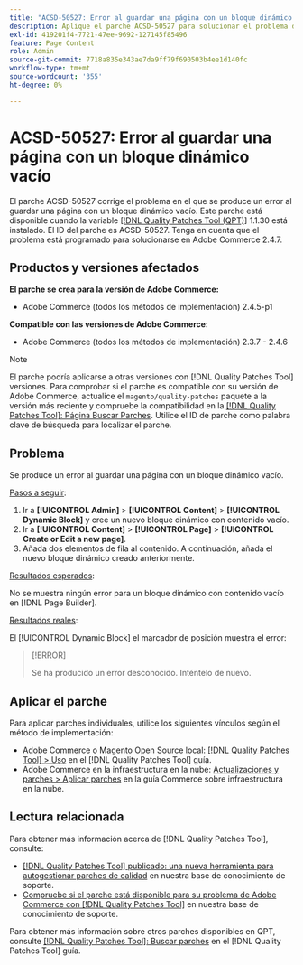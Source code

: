 ```yaml
---
title: "ACSD-50527: Error al guardar una página con un bloque dinámico vacío"
description: Aplique el parche ACSD-50527 para solucionar el problema de Adobe Commerce donde se produce un error al guardar una página con un bloque dinámico vacío.
exl-id: 419201f4-7721-47ee-9692-127145f85496
feature: Page Content
role: Admin
source-git-commit: 7718a835e343ae7da9ff79f690503b4ee1d140fc
workflow-type: tm+mt
source-wordcount: '355'
ht-degree: 0%

---
```


# ACSD-50527: Error al guardar una página con un bloque dinámico vacío

El parche ACSD-50527 corrige el problema en el que se produce un error al guardar una página con un bloque dinámico vacío. Este parche está disponible cuando la variable [[!DNL Quality Patches Tool (QPT)]](/help/announcements/adobe-commerce-announcements/magento-quality-patches-released-new-tool-to-self-serve-quality-patches.md) 1.1.30 está instalado. El ID del parche es ACSD-50527. Tenga en cuenta que el problema está programado para solucionarse en Adobe Commerce 2.4.7.

## Productos y versiones afectados

**El parche se crea para la versión de Adobe Commerce:**

* Adobe Commerce (todos los métodos de implementación) 2.4.5-p1

**Compatible con las versiones de Adobe Commerce:**

* Adobe Commerce (todos los métodos de implementación) 2.3.7 - 2.4.6

>[!NOTE]
>
>El parche podría aplicarse a otras versiones con [!DNL Quality Patches Tool] versiones. Para comprobar si el parche es compatible con su versión de Adobe Commerce, actualice el `magento/quality-patches` paquete a la versión más reciente y compruebe la compatibilidad en la [[!DNL Quality Patches Tool]: Página Buscar Parches](https://experienceleague.adobe.com/tools/commerce-quality-patches/index.html). Utilice el ID de parche como palabra clave de búsqueda para localizar el parche.

## Problema

Se produce un error al guardar una página con un bloque dinámico vacío.

<u>Pasos a seguir</u>:

1. Ir a **[!UICONTROL Admin]** > **[!UICONTROL Content]** > **[!UICONTROL Dynamic Block]** y cree un nuevo bloque dinámico con contenido vacío.
1. Ir a **[!UICONTROL Content]** > **[!UICONTROL Page]** > **[!UICONTROL Create or Edit a new page]**.
1. Añada dos elementos de fila al contenido. A continuación, añada el nuevo bloque dinámico creado anteriormente.

<u>Resultados esperados</u>:

No se muestra ningún error para un bloque dinámico con contenido vacío en [!DNL Page Builder].

<u>Resultados reales</u>:

El [!UICONTROL Dynamic Block] el marcador de posición muestra el error:

>[!ERROR]
>
>Se ha producido un error desconocido. Inténtelo de nuevo.

## Aplicar el parche

Para aplicar parches individuales, utilice los siguientes vínculos según el método de implementación:

* Adobe Commerce o Magento Open Source local: [[!DNL Quality Patches Tool] > Uso](https://experienceleague.adobe.com/docs/commerce-operations/tools/quality-patches-tool/usage.html) en el [!DNL Quality Patches Tool] guía.
* Adobe Commerce en la infraestructura en la nube: [Actualizaciones y parches > Aplicar parches](https://experienceleague.adobe.com/docs/commerce-cloud-service/user-guide/develop/upgrade/apply-patches.html) en la guía Commerce sobre infraestructura en la nube.

## Lectura relacionada

Para obtener más información acerca de [!DNL Quality Patches Tool], consulte:

* [[!DNL Quality Patches Tool] publicado: una nueva herramienta para autogestionar parches de calidad](/help/announcements/adobe-commerce-announcements/magento-quality-patches-released-new-tool-to-self-serve-quality-patches.md) en nuestra base de conocimiento de soporte.
* [Compruebe si el parche está disponible para su problema de Adobe Commerce con [!DNL Quality Patches Tool]](/help/support-tools/patches-available-in-qpt-tool/check-patch-for-magento-issue-with-magento-quality-patches.md) en nuestra base de conocimiento de soporte.

Para obtener más información sobre otros parches disponibles en QPT, consulte [[!DNL Quality Patches Tool]: Buscar parches](https://experienceleague.adobe.com/tools/commerce-quality-patches/index.html) en el [!DNL Quality Patches Tool] guía.
